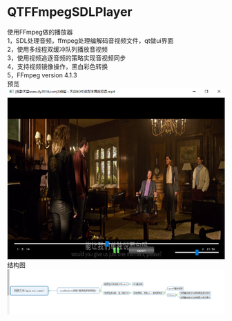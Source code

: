 # QTFFmpegSDLPlayer
使用FFmpeg做的播放器</br>
1，SDL处理音频，ffmpeg处理编解码音视频文件，qt做ui界面</br>
2，使用多线程双缓冲队列播放音视频</br>
3，使用视频追逐音频的策略实现音视频同步</br>
4，支持视频镜像操作，黑白彩色转换</br>
5，FFmpeg version 4.1.3</br>
预览</br>
![Image text](https://github.com/lqw-git/QTFFmpegSDLPlayer/blob/master/Preview.png)
</br>
结构图</br>
![Image text](https://github.com/lqw-git/QTFFmpegSDLPlayer/blob/master/Design.png)
</br>